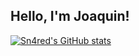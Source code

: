 ## Hello, I'm Joaquin!

[![Sn4red's GitHub stats](https://github-readme-stats.vercel.app/api?username=Sn4red&count_private=true&show_icons=true&theme=vision-friendly-dark)](https://github.com/anuraghazra/github-readme-stats)
